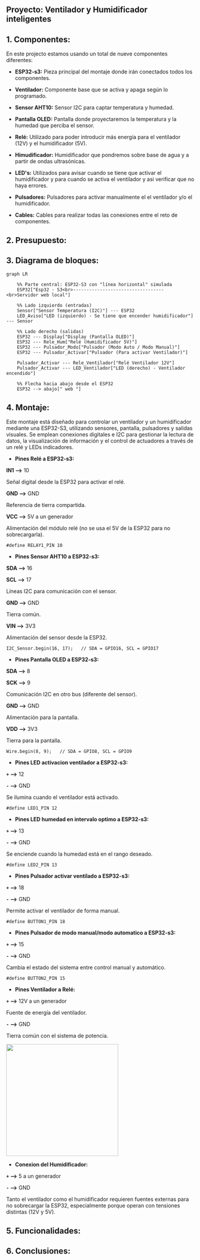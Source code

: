 ## **Proyecto: Ventilador y Humidificador inteligentes**

## **1. Componentes:**
En este projecto estamos usando un total de nueve componentes diferentes:

+ **ESP32-s3:** 
Pieza principal del montaje donde irán conectados todos los componentes.

+ **Ventilador:** 
Componente base que se activa y apaga según lo programado.

+ **Sensor AHT10:** 
Sensor I2C para captar temperatura y humedad.

+ **Pantalla OLED:** 
Pantalla donde proyectaremos la temperatura y la humedad que perciba el sensor.

+ **Relé:** 
Utilizado para poder introducir más energía para el ventilador (12V) y el humidificador (5V).

+ **Himudificador:** 
Humidificador que pondremos sobre base de agua y a partir de ondas ultrasónicas.

+ **LED's:** 
Utilizados para avisar cuando se tiene que activar el humidificador y para cuando se activa el ventilador y asi verificar que no haya errores.

+ **Pulsadores:** 
Pulsadores para activar manualmente el  el ventilador y/o el humidificador.

+ **Cables:** 
Cables para realizar todas las conexiones entre el reto de componentes.


## **2. Presupuesto:**

## **3. Diagrama de bloques:**

```mermaid
graph LR

    %% Parte central: ESP32-S3 con "línea horizontal" simulada
    ESP32["Esp32 - S3<br>----------------------------------<br>Servidor web local"]

    %% Lado izquierdo (entradas)
    Sensor["Sensor Temperatura (I2C)"] --- ESP32
    LED_Aviso["LED (izquierdo) - Se tiene que encender humidificador"] --- Sensor

    %% Lado derecho (salidas)
    ESP32 --- Display["Display (Pantalla OLED)"]
    ESP32 --- Rele_Hum["Relé (Humidificador 5V)"]
    ESP32 --- Pulsador_Modo["Pulsador (Modo Auto / Modo Manual)"]
    ESP32 --- Pulsador_Activar["Pulsador (Para activar Ventilador)"]

    Pulsador_Activar --- Rele_Ventilador["Relé Ventilador 12V"]
    Pulsador_Activar --- LED_Ventilador["LED (derecho) - Ventilador encendido"]

    %% Flecha hacia abajo desde el ESP32
    ESP32 --> abajo[" web "]

```

## **4. Montaje:**

Este montaje está diseñado para controlar un ventilador y un humidificador mediante una ESP32-S3, utilizando sensores, pantalla, pulsadores y salidas visuales. Se emplean conexiones digitales e I2C para gestionar la lectura de datos, la visualización de información y el control de actuadores a través de un relé y LEDs indicadores.

+ **Pines Relé a ESP32-s3:**

**IN1 -->** 10 

Señal digital desde la ESP32 para activar el relé.

**GND -->** GND 

Referencia de tierra compartida.

**VCC -->** 5V a un generador 

Alimentación del módulo relé (no se usa el 5V de la ESP32 para no sobrecargarla).

```
#define RELAY1_PIN 10
```

+ **Pines Sensor AHT10 a ESP32-s3:**

**SDA -->** 16

**SCL -->** 17

Líneas I2C para comunicación con el sensor.

**GND -->** GND

Tierra común.

**VIN -->** 3V3

Alimentación del sensor desde la ESP32.

```
I2C_Sensor.begin(16, 17);   // SDA = GPIO16, SCL = GPIO17 
```

+ **Pines Pantalla OLED a ESP32-s3:**

**SDA -->** 8

**SCK -->** 9

Comunicación I2C en otro bus (diferente del sensor).

**GND -->** GND

Alimentación para la pantalla.

**VDD -->** 3V3

Tierra para la pantalla.

```
Wire.begin(8, 9);   // SDA = GPIO8, SCL = GPIO9
```

+ **Pines LED activacion ventilador a ESP32-s3:**

**`+` -->** 12

**`-` -->** GND 

Se ilumina cuando el ventilador está activado.

```
#define LED1_PIN 12
```

+ **Pines LED humedad en intervalo optimo a ESP32-s3:**

**`+` -->** 13

**`-` -->** GND

Se enciende cuando la humedad está en el rango deseado.

```
#define LED2_PIN 13
```

+ **Pines Pulsador activar ventilado a ESP32-s3:**

**`+` -->** 18

**`-` -->** GND

Permite activar el ventilador de forma manual.

```
#define BUTTON1_PIN 18
```

+ **Pines Pulsador de modo manual/modo automatico a ESP32-s3:**

**`+` -->** 15

**`-` -->** GND

Cambia el estado del sistema entre control manual y automático.

```
#define BUTTON2_PIN 15 
```

+ **Pines Ventilador a Relé:**

**`+` -->** 12V a un generador

Fuente de energía del ventilador.

**`-` -->** GND

Tierra común con el sistema de potencia.

<img src="https://github.com/user-attachments/assets/bed5f672-a6cc-4154-a5b7-3b777096e2bd" width="300"/> 


+ **Conexion del Humidificador:**

**`+` -->** 5 a un generador

**`-` -->** GND


Tanto el ventilador como el humidificador requieren fuentes externas para no sobrecargar la ESP32, especialmente porque operan con tensiones distintas (12V y 5V).


## **5. Funcionalidades:**
## **6. Conclusiones:**

